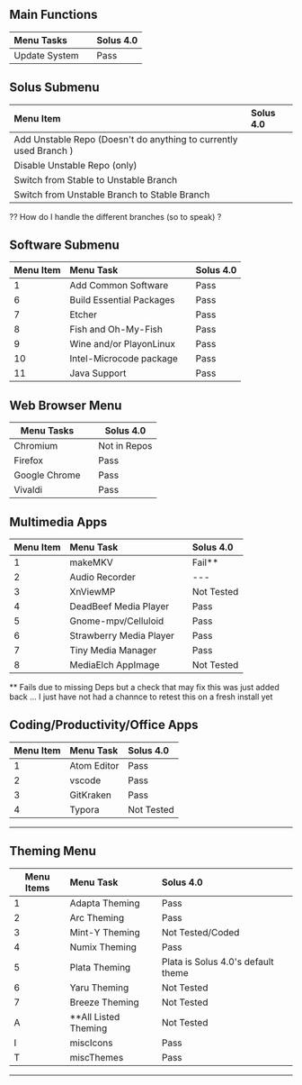 ## Main Functions

| Menu Tasks    |     | Solus 4.0 |
| :------------ | :-- | :-------- |
| Update System |     | Pass      |

## Solus Submenu

| Menu Item                                                         | Solus 4.0 |
| :---------------------------------------------------------------- | :-------- |
| Add Unstable Repo (Doesn't do anything to currently used Branch ) |           |
| Disable Unstable Repo (only)                                      |           |
| Switch from Stable to Unstable Branch                             |           |
| Switch from Unstable Branch to Stable Branch                      |           |

?? How do I handle the different branches (so to speak) ?

## Software Submenu

| Menu Item | Menu Task                |     | Solus 4.0  |
| --------- | :----------------------- | :-- | :--------- |
| 1         | Add Common Software      |     | Pass       |
| 6         | Build Essential Packages |     | Pass       |
| 7         | Etcher                   |     | Pass       |
| 8         | Fish and Oh-My-Fish      |     | Pass       |
| 9         | Wine and/or PlayonLinux  |     | Pass       |
| 10        | Intel-Microcode package  |     | Pass       |
| 11        | Java Support             |     | Pass       |

## Web Browser Menu

| Menu Tasks    |     | Solus 4.0    |
| ------------- | --- | ------------ |
| Chromium      |     | Not in Repos |
| Firefox       |     | Pass         |
| Google Chrome |     | Pass         |
| Vivaldi       |     | Pass         |

## Multimedia Apps

| Menu Item | Menu Task               |     | Solus 4.0  |
| --------- | :---------------------- | :-- | :--------- |
| 1         | makeMKV                 |     | Fail**     |
| 2         | Audio Recorder          |     | ---        |
| 3         | XnViewMP                |     | Not Tested |
| 4         | DeadBeef Media Player   |     | Pass       |
| 5         | Gnome-mpv/Celluloid     |     | Pass       |
| 6         | Strawberry Media Player |     | Pass       |
| 7         | Tiny Media Manager      |     | Pass       |
| 8         | MediaElch AppImage      |     | Not Tested |

** Fails due to missing Deps but a check that may fix this was just added back ... I just have not had a channce to retest this on a fresh install yet

## Coding/Productivity/Office Apps

| Menu Item | Menu Task   | Solus 4.0  |
| --------- | :---------- | :--------- |
| 1         | Atom Editor | Pass       |
| 2         | vscode      | Pass       |
| 3         | GitKraken   | Pass       |
| 4         | Typora      | Not Tested |

---

## Theming Menu

| Menu Items | Menu Task              | Solus 4.0                          |
| ---------- | :--------------------- | :--------------------------------- |
| 1          | Adapta Theming         | Pass                               |
| 2          | Arc Theming            | Pass                               |
| 3          | Mint-Y Theming         | Not Tested/Coded                   |
| 4          | Numix Theming          | Pass                               |
| 5          | Plata Theming          | Plata is Solus 4.0's default theme |
| 6          | Yaru Theming           | Not Tested                         |
| 7          | Breeze Theming         | Not Tested                         |
| A          | \*\*All Listed Theming | Not Tested                         |
| I          | miscIcons              | Pass                               |
| T          | miscThemes             | Pass                               |

---
